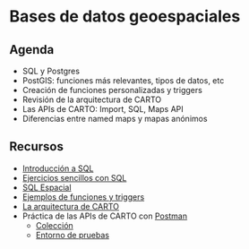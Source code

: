 Bases de datos geoespaciales
================================

## Agenda

* SQL y Postgres
* PostGIS: funciones más relevantes, tipos de datos, etc
* Creación de funciones personalizadas y triggers
* Revisión de la arquitectura de CARTO
* Las APIs de CARTO: Import, SQL, Maps API
* Diferencias entre named maps y mapas anónimos

## Recursos

* [Introducción a SQL](https://docs.google.com/a/cartodb.com/presentation/d/1LRa6HHdtUCrxl7Kh4wjgTktkigoihVekuhwH-dW5jv8/edit?usp=sharing)
* [Ejercicios sencillos con SQL](exercises/sql-easy.md)
* [SQL Espacial](exercises/sql-spatial)
* [Ejemplos de funciones y triggers](exercises/TODO)
* [La arquitectura de CARTO](https://docs.google.com/a/cartodb.com/presentation/d/1LLT1zXeF4VTcYL4-w__AtbxBViolcRKNWT2eL6Pu3vk/edit?usp=sharing)
* Práctica de las APIs de CARTO con [Postman](http://getpostman.com)
  * [Colección](https://www.getpostman.com/collections/aff572107f5ef204b713)
  * [Entorno de pruebas](TODO)

